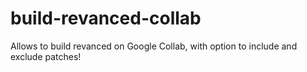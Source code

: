 # build-revanced-collab
Allows to build revanced on Google Collab, with option to include and exclude patches! 
